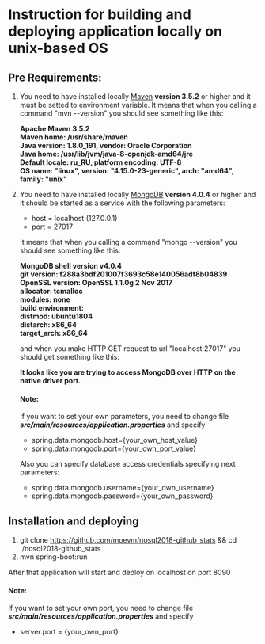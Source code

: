 # Instruction for building and deploying application locally on unix-based OS

## Pre Requirements:

1) You need to have installed locally [Maven](https://maven.apache.org/)
**version 3.5.2** or higher and it must be setted to environment variable.
It means that when you calling a command "mvn --version" you
should see something like this:

    **Apache Maven 3.5.2**  
    **Maven home: /usr/share/maven**  
    **Java version: 1.8.0_191, vendor: Oracle Corporation**  
    **Java home: /usr/lib/jvm/java-8-openjdk-amd64/jre**  
    **Default locale: ru_RU, platform encoding: UTF-8**  
    **OS name: "linux", version: "4.15.0-23-generic", arch: "amd64", family: "unix"**
    
2) You need to have installed locally [MongoDB](https://docs.mongodb.com/manual/) **version 4.0.4** or higher and
it should be started as a service with the following parameters:

    * host = localhost (127.0.0.1)
    * port = 27017
    
    It means that when you calling a command "mongo --version" you
    should see something like this:
        
    **MongoDB shell version v4.0.4**  
    **git version: f288a3bdf201007f3693c58e140056adf8b04839**  
    **OpenSSL version: OpenSSL 1.1.0g  2 Nov 2017**  
    **allocator: tcmalloc**  
    **modules: none**  
    **build environment:**  
        **distmod: ubuntu1804**  
        **distarch: x86_64**  
        **target_arch: x86_64**
        
    and when you make HTTP GET request to url "localhost:27017" you
    should get something like this:
    
    **It looks like you are trying to access MongoDB over HTTP on the native driver port.**
    
    #### Note:
    If you want to set your own parameters, you need to change file
    ***src/main/resources/application.properties*** and specify
    * spring.data.mongodb.host={your_own_host_value}
    * spring.data.mongodb.port={your_own_port_value}
    
    Also you can specify database access credentials specifying next parameters:
    * spring.data.mongodb.username={your_own_username}
    * spring.data.mongodb.password={your_own_password}
    
## Installation and deploying

1. git clone https://github.com/moevm/nosql2018-github_stats && cd ./nosql2018-github_stats
2. mvn spring-boot:run

After that application will start and deploy on localhost on port 8090

#### Note:
If you want to set your own port, you need to change file
***src/main/resources/application.properties*** and specify
* server.port = {your_own_port}